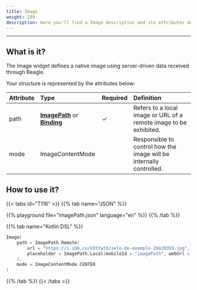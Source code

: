 ```yaml
---
title: Image
weight: 289
description: Here you'll find a Image description and its attributes details.
---
```


---

## What is it?

The Image widget defines a native image using server-driven data received through Beagle.

Your structure is represented by the attributes below:

| **Attribute** | **Type**                                                                                                     | Required | **Definition**                                                      |
| :------------ | :----------------------------------------------------------------------------------------------------------- | :------- | :------------------------------------------------------------------ |
| path          | [**ImagePath**](/pt/home/api/components/ui/image/imagepath) or [**Binding**](/pt/home/api/context/#bindings) | ✓        | Refers to a local image or URL of a remote image to be exhibited.   |
| mode          | ImageContentMode                                                                                             |          | Responsible to control how the image will be internally controlled. |

## How to use it?

{{< tabs id="T116" >}}
{{% tab name="JSON" %}}

<!-- json-playground:imagePath.json
{
   "_beagleComponent_":"beagle:image",
   "path":{
      "_beagleImagePath_":"remote",
      "url":"https://i.ibb.co/k9tYwtX/selo-do-exemplo-28420393.jpg",
      "placeholder":{
        "mobileId": "imagePath",
        "webUrl": "/imagePath.png"
      }
   },
   "mode":"CENTER"
}
-->

{{% playground file="imagePath.json" language="en" %}}
{{% /tab %}}

{{% tab name="Kotlin DSL" %}}

```kotlin
Image(
    path = ImagePath.Remote(
        url = "https://i.ibb.co/k9tYwtX/selo-do-exemplo-28420393.jpg",
        placeholder = ImagePath.Local(mobileId = "imagePath", webUrl = "/imagePath.png")
    ),
    mode = ImageContentMode.CENTER
)
```

{{% /tab %}}
{{< /tabs >}}
